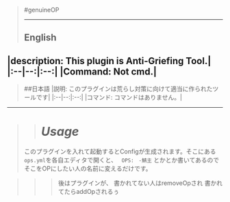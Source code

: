 >  #genuineOP
>
> ---
> ## English
|description: This plugin is Anti-Griefing Tool.|
|:--|--:|:--:|
|Command: Not cmd.|
---



> ##日本語
|説明: このプラグインは荒らし対策に向けて適当に作られたツールです|
|:--|--:|:--:|
|コマンド: コマンドはありません。|
*    *    *
>> # _Usage_
> このプラグインを入れて起動するとConfigが生成されます。そこにある`ops.yml`を各自エディタで開くと、
`
OPS:`
`
-鯖主`
とかとか書いてあるのでそこをOPにしたい人の名前に変えるだけです。

>>> 後はプラグインが、
>> 書かれてない人はremoveOpされ
>> 書かれてたらaddOpされるぅ